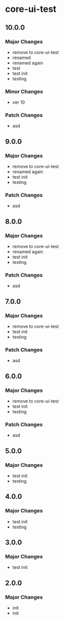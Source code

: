 # core-ui-test

## 10.0.0

### Major Changes

- remove to core-ui-test
- renamed
- renamed again
- test
- test init
- testing

### Minor Changes

- ver 10

### Patch Changes

- asd

## 9.0.0

### Major Changes

- remove to core-ui-test
- renamed again
- test init
- testing

### Patch Changes

- asd

## 8.0.0

### Major Changes

- remove to core-ui-test
- renamed again
- test init
- testing

### Patch Changes

- asd

## 7.0.0

### Major Changes

- remove to core-ui-test
- test init
- testing

### Patch Changes

- asd

## 6.0.0

### Major Changes

- remove to core-ui-test
- test init
- testing

### Patch Changes

- asd

## 5.0.0

### Major Changes

- test init
- testing

## 4.0.0

### Major Changes

- test init
- testing

## 3.0.0

### Major Changes

- test init

## 2.0.0

### Major Changes

- init
- init
